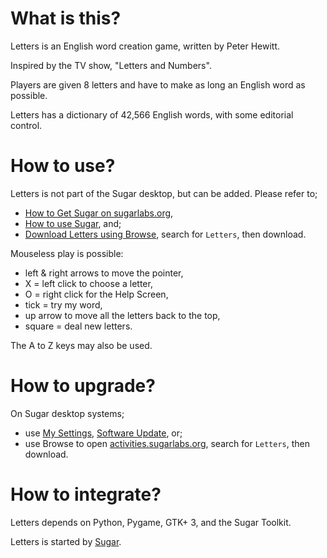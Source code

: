 What is this?
=============

Letters is an English word creation game, written by Peter Hewitt.

Inspired by the TV show, "Letters and Numbers".

Players are given 8 letters and have to make as long an English word as possible.

Letters has a dictionary of 42,566 English words, with some editorial control.

How to use?
===========

Letters is not part of the Sugar desktop, but can be added.  Please refer to;

* [How to Get Sugar on sugarlabs.org](https://sugarlabs.org/),
* [How to use Sugar](https://help.sugarlabs.org/), and;
* [Download Letters using Browse](https://activities.sugarlabs.org/), search for `Letters`, then download.

Mouseless play is possible:

* left & right arrows to move the pointer,
* X = left click to choose a letter,
* O = right click for the Help Screen,
* tick = try my word,
* up arrow to move all the letters back to the top,
* square = deal new letters.

The A to Z keys may also be used.

How to upgrade?
===============

On Sugar desktop systems;
* use [My Settings](https://help.sugarlabs.org/en/my_settings.html), [Software Update](https://help.sugarlabs.org/en/my_settings.html#software-update), or;
* use Browse to open [activities.sugarlabs.org](https://activities.sugarlabs.org/), search for `Letters`, then download.

How to integrate?
=================

Letters depends on Python, Pygame, GTK+ 3, and the Sugar Toolkit.

Letters is started by [Sugar](https://github.com/sugarlabs/sugar).
